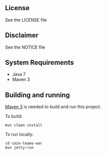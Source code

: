 ## License

See the LICENSE file

## Disclaimer

See the NOTICE file

## System Requirements

- Java 7
- Maven 3

## Building and running

[Maven 3](http://maven.apache.org) is needed to build and run this project.

To build:

    mvn clean install

To run locally:

    cd coin-teams-war
    mvn jetty:run
